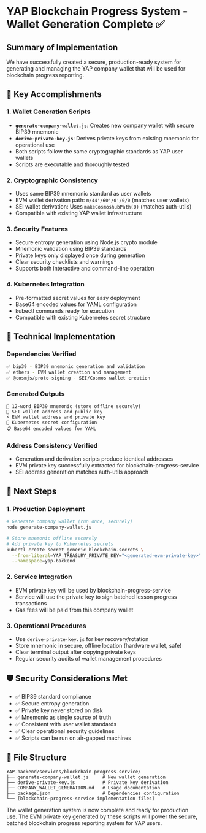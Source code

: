 # YAP Blockchain Progress System - Wallet Generation Complete ✅

## Summary of Implementation

We have successfully created a secure, production-ready system for generating and managing the YAP company wallet that will be used for blockchain progress reporting.

## 🎯 Key Accomplishments

### 1. Wallet Generation Scripts
- **`generate-company-wallet.js`**: Creates new company wallet with secure BIP39 mnemonic
- **`derive-private-key.js`**: Derives private keys from existing mnemonic for operational use
- Both scripts follow the same cryptographic standards as YAP user wallets
- Scripts are executable and thoroughly tested

### 2. Cryptographic Consistency
- Uses same BIP39 mnemonic standard as user wallets
- EVM wallet derivation path: `m/44'/60'/0'/0/0` (matches user wallets)
- SEI wallet derivation: Uses `makeCosmoshubPath(0)` (matches auth-utils)
- Compatible with existing YAP wallet infrastructure

### 3. Security Features
- Secure entropy generation using Node.js crypto module
- Mnemonic validation using BIP39 standards
- Private keys only displayed once during generation
- Clear security checklists and warnings
- Supports both interactive and command-line operation

### 4. Kubernetes Integration
- Pre-formatted secret values for easy deployment
- Base64 encoded values for YAML configuration
- kubectl commands ready for execution
- Compatible with existing Kubernetes secret structure

## 🔧 Technical Implementation

### Dependencies Verified
```bash
✅ bip39 - BIP39 mnemonic generation and validation
✅ ethers - EVM wallet creation and management  
✅ @cosmjs/proto-signing - SEI/Cosmos wallet creation
```

### Generated Outputs
```
🔑 12-word BIP39 mnemonic (store offline securely)
🌌 SEI wallet address and public key
⚡ EVM wallet address and private key  
🔧 Kubernetes secret configuration
📋 Base64 encoded values for YAML
```

### Address Consistency Verified
- Generation and derivation scripts produce identical addresses
- EVM private key successfully extracted for blockchain-progress-service
- SEI address generation matches auth-utils approach

## 🚀 Next Steps

### 1. Production Deployment
```bash
# Generate company wallet (run once, securely)
node generate-company-wallet.js

# Store mnemonic offline securely
# Add private key to Kubernetes secrets
kubectl create secret generic blockchain-secrets \
  --from-literal=YAP_TREASURY_PRIVATE_KEY="<generated-evm-private-key>" \
  --namespace=yap-backend
```

### 2. Service Integration
- EVM private key will be used by blockchain-progress-service
- Service will use the private key to sign batched lesson progress transactions
- Gas fees will be paid from this company wallet

### 3. Operational Procedures
- Use `derive-private-key.js` for key recovery/rotation
- Store mnemonic in secure, offline location (hardware wallet, safe)
- Clear terminal output after copying private keys
- Regular security audits of wallet management procedures

## 🛡️ Security Considerations Met

- ✅ BIP39 standard compliance
- ✅ Secure entropy generation  
- ✅ Private key never stored on disk
- ✅ Mnemonic as single source of truth
- ✅ Consistent with user wallet standards
- ✅ Clear operational security guidelines
- ✅ Scripts can be run on air-gapped machines

## 📁 File Structure

```
YAP-backend/services/blockchain-progress-service/
├── generate-company-wallet.js     # New wallet generation
├── derive-private-key.js          # Private key derivation  
├── COMPANY_WALLET_GENERATION.md   # Usage documentation
├── package.json                   # Dependencies configuration
└── [blockchain-progress-service implementation files]
```

The wallet generation system is now complete and ready for production use. The EVM private key generated by these scripts will power the secure, batched blockchain progress reporting system for YAP users.
